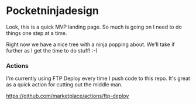 # Pocketninjadesign

Look, this is a quick MVP landing page.  So much is going on I need to do things one step at a time.

Right now we have a nice tree with a ninja popping about. We'll take if further as I get the time to do stuff! :-)

### Actions

I'm currently using FTP Deploy every time I push code to this repo. It's great as a quick action for cutting out the middle man.

https://github.com/marketplace/actions/ftp-deploy